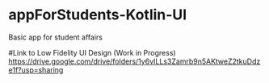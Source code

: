 # appForStudents-Kotlin-UI
Basic app for student affairs

#Link to Low Fidelity UI Design (Work in Progress)
https://drive.google.com/drive/folders/1y6vILLs3Zamrb9n5AKtweZ2tkuDdze1f?usp=sharing
